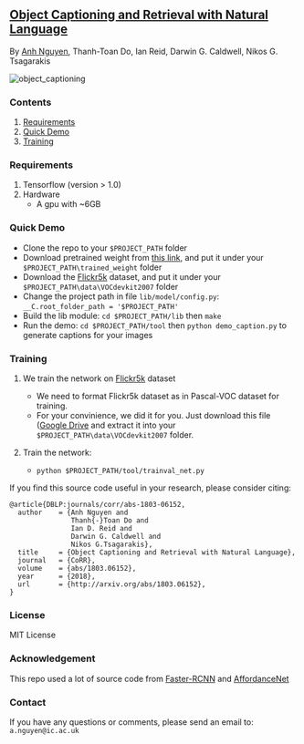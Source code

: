 ## [Object Captioning and Retrieval with Natural Language](https://arxiv.org/pdf/1803.06152.pdf)
By [Anh Nguyen](https://sites.google.com/site/quanganh0104/), Thanh-Toan Do, Ian Reid, Darwin G. Caldwell, Nikos G. Tsagarakis

![object_captioning](https://raw.githubusercontent.com/nqanh/object_captioning/master/data/git_img/1348947380.jpg "object_captioning")


### Contents
1. [Requirements](#requirements)
2. [Quick Demo](#demo)
3. [Training](#training)

### Requirements

1. Tensorflow (version > 1.0)
2. Hardware
	- A gpu with ~6GB


### Quick Demo
- Clone the repo to your `$PROJECT_PATH` folder
- Download pretrained weight from [this link](https://drive.google.com/drive/folders/1DsUUDEUtxL9IE2u728qpzclAkOz45C1v?usp=sharing), and put it under your `$PROJECT_PATH\trained_weight` folder
- Download the [Flickr5k](https://sites.google.com/site/objcaptioningretrieval/) dataset, and put it under your `$PROJECT_PATH\data\VOCdevkit2007` folder
- Change the project path in file `lib/model/config.py`: `__C.root_folder_path = '$PROJECT_PATH'` 
- Build the lib module: `cd $PROJECT_PATH/lib` then `make`
- Run the demo: `cd $PROJECT_PATH/tool` then `python demo_caption.py` to generate captions for your images
	
	
### Training

1. We train the network on [Flickr5k](https://sites.google.com/site/objcaptioningretrieval/) dataset
	- We need to format Flickr5k dataset as in Pascal-VOC dataset for training.
	- For your convinience, we did it for you. Just download this file ([Google Drive](https://drive.google.com/file/d/1FIAvc9AsSGYEYQmvJ1zH51FhXPos8vEc/view?usp=sharing) and extract it into your `$PROJECT_PATH\data\VOCdevkit2007` folder.

2. Train the network:
	- `python $PROJECT_PATH/tool/trainval_net.py`


If you find this source code useful in your research, please consider citing:

	@article{DBLP:journals/corr/abs-1803-06152,
	  author    = {Anh Nguyen and
				   Thanh{-}Toan Do and
				   Ian D. Reid and
				   Darwin G. Caldwell and
				   Nikos G.Tsagarakis},
	  title     = {Object Captioning and Retrieval with Natural Language},
	  journal   = {CoRR},
	  volume    = {abs/1803.06152},
	  year      = {2018},
	  url       = {http://arxiv.org/abs/1803.06152},
	}


### License
MIT License

### Acknowledgement
This repo used a lot of source code from [Faster-RCNN](https://github.com/rbgirshick/py-faster-rcnn) and [AffordanceNet](https://github.com/nqanh/affordance-net)


### Contact
If you have any questions or comments, please send an email to: `a.nguyen@ic.ac.uk`


